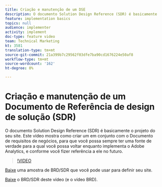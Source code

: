 ```yaml
---
title: Criação e manutenção de um DSE
description: O documento Solution Design Reference (SDR) é basicamente o projeto do seu site. Este vídeo mostra como criar um, em conjunto com o Documento de requisitos de negócios, para que você possa sempre ter uma fonte de verdade para a qual você possa voltar enquanto implementa o Adobe Analytics, e conforme você fizer referência a ele no futuro.
feature: implementation basics
topics: null
audience: implementer
activity: implement
doc-type: feature video
team: Technical Marketing
kt: 3581
translation-type: tm+mt
source-git-commit: 21a399b7c29562f03dfe7ba90cd1676224e50af8
workflow-type: tm+mt
source-wordcount: '162'
ht-degree: 0%

---
```



# Criação e manutenção de um Documento de Referência de design de solução (SDR)

O documento Solution Design Reference (SDR) é basicamente o projeto do seu site. Este vídeo mostra como criar um em conjunto com o Documento de requisitos de negócios, para que você possa sempre ter uma fonte de verdade para a qual você possa voltar enquanto implementa o Adobe Analytics, e conforme você fizer referência a ele no futuro.

>[!VIDEO](https://video.tv.adobe.com/v/28754/?quality=12)

[Baixe](https://analytics.enablementadobe.com/files/brd-sdr-sample-template.xlsx) uma amostra de BRD/SDR que você pode usar para definir seu site.

[Baixe](https://analytics.enablementadobe.com/files/geometrixx-clothiers-brd-sdr.xlsx) o BRD/SDR deste vídeo (e o vídeo [](creating-a-business-requirements-document.md)BRD).
